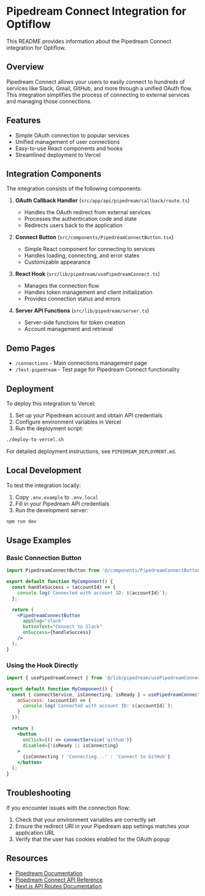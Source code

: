 # Pipedream Connect Integration for Optiflow

This README provides information about the Pipedream Connect integration for Optiflow.

## Overview

Pipedream Connect allows your users to easily connect to hundreds of services like Slack, Gmail, GitHub, and more through a unified OAuth flow. This integration simplifies the process of connecting to external services and managing those connections.

## Features

- Simple OAuth connection to popular services
- Unified management of user connections
- Easy-to-use React components and hooks
- Streamlined deployment to Vercel

## Integration Components

The integration consists of the following components:

1. **OAuth Callback Handler** (`src/app/api/pipedream/callback/route.ts`)
   - Handles the OAuth redirect from external services
   - Processes the authentication code and state
   - Redirects users back to the application

2. **Connect Button** (`src/components/PipedreamConnectButton.tsx`)
   - Simple React component for connecting to services
   - Handles loading, connecting, and error states
   - Customizable appearance

3. **React Hook** (`src/lib/pipedream/usePipedreamConnect.ts`)
   - Manages the connection flow
   - Handles token management and client initialization
   - Provides connection status and errors

4. **Server API Functions** (`src/lib/pipedream/server.ts`)
   - Server-side functions for token creation
   - Account management and retrieval

## Demo Pages

- `/connections` - Main connections management page
- `/test-pipedream` - Test page for Pipedream Connect functionality

## Deployment

To deploy this integration to Vercel:

1. Set up your Pipedream account and obtain API credentials
2. Configure environment variables in Vercel
3. Run the deployment script:

```bash
./deploy-to-vercel.sh
```

For detailed deployment instructions, see `PIPEDREAM_DEPLOYMENT.md`.

## Local Development

To test the integration locally:

1. Copy `.env.example` to `.env.local`
2. Fill in your Pipedream API credentials
3. Run the development server:

```bash
npm run dev
```

## Usage Examples

### Basic Connection Button

```jsx
import PipedreamConnectButton from '@/components/PipedreamConnectButton';

export default function MyComponent() {
  const handleSuccess = (accountId) => {
    console.log(`Connected with account ID: ${accountId}`);
  };

  return (
    <PipedreamConnectButton
      appSlug="slack"
      buttonText="Connect to Slack"
      onSuccess={handleSuccess}
    />
  );
}
```

### Using the Hook Directly

```jsx
import { usePipedreamConnect } from '@/lib/pipedream/usePipedreamConnect';

export default function MyComponent() {
  const { connectService, isConnecting, isReady } = usePipedreamConnect({
    onSuccess: (accountId) => {
      console.log(`Connected with account ID: ${accountId}`);
    }
  });

  return (
    <button
      onClick={() => connectService('github')}
      disabled={!isReady || isConnecting}
    >
      {isConnecting ? 'Connecting...' : 'Connect to GitHub'}
    </button>
  );
}
```

## Troubleshooting

If you encounter issues with the connection flow:

1. Check that your environment variables are correctly set
2. Ensure the redirect URI in your Pipedream app settings matches your application URL
3. Verify that the user has cookies enabled for the OAuth popup

## Resources

- [Pipedream Documentation](https://pipedream.com/docs)
- [Pipedream Connect API Reference](https://pipedream.com/docs/connect/api-reference)
- [Next.js API Routes Documentation](https://nextjs.org/docs/api-routes/introduction) 